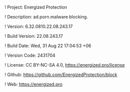 ! Project: Energized Protection

! Description: ad.porn.malware blocking.

! Version: 6.32.0810.22.08.243.17

! Build Version: 22.08.243.17

! Build Date: Wed, 31 Aug 22 17:04:53 +06

! Version Code: 2431704

! License: CC BY-NC-SA 4.0, https://energized.pro/license

! Github: https://github.com/EnergizedProtection/block

! Web: https://energized.pro

